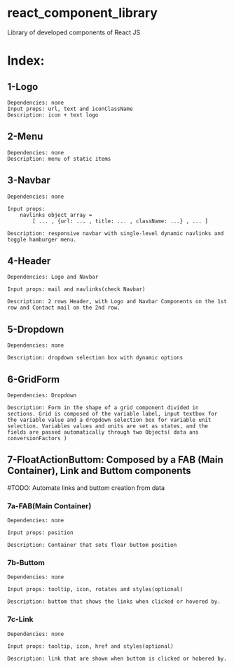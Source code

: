 # react_component_library
Library of developed components of React JS 

# Index:

## 1-Logo
    Dependencies: none
    Input props: url, text and iconClassName
    Description: icon + text logo

## 2-Menu
    Dependencies: none
    Description: menu of static items

## 3-Navbar
    Dependencies: none
    
    Input props: 
        navlinks object array = 
            [ ... , {url: ... , title: ... , className: ...} , ... ]
    
    Description: responsive navbar with single-level dynamic navlinks and toggle hamburger menu.

## 4-Header
    Dependencies: Logo and Navbar
    
    Input props: mail and navlinks(check Navbar)
    
    Description: 2 rows Header, with Logo and Navbar Components on the 1st row and Contact mail on the 2nd row.

## 5-Dropdown
    Dependencies: none
    
    Description: dropdown selection box with dynamic options

## 6-GridForm
    Dependencies: Dropdown
    
    Description: Form in the shape of a grid component divided in sections. Grid is composed of the variable label, input textbox for the variable value and a dropdown selection box for variable unit selection. Variables values and units are set as states, and the fields are passed automatically through two Objects( data ans conversionFactors )

## 7-FloatActionButtom: Composed by a FAB (Main Container), Link and Buttom components  
#TODO: Automate links and buttom creation from data
### 7a-FAB(Main Container)  
    Dependencies: none
    
    Input props: position

    Description: Container that sets floar buttom position

### 7b-Buttom  
    Dependencies: none
    
    Input props: tooltip, icon, rotates and styles(optional)

    Description: buttom that shows the links when clicked or hovered by.

### 7c-Link  
    Dependencies: none
    
    Input props: tooltip, icon, href and styles(optional)

    Description: link that are shown when buttom is clicked or hobered by.